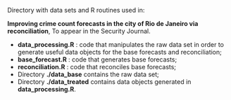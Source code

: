 Directory with data sets and R routines used in:

**Improving crime count forecasts in the city of Rio de Janeiro via reconciliation**, To appear in the Security Journal.

- **data_processing.R** : code that manipulates the raw data set in order to generate useful data objects for the base forecasts and reconciliation;
- **base_forecast.R** : code that generates base forecasts;
- **reconciliation.R** : code that reconciles base forecasts;
- Directory **./data_base** contains the raw data set;
- Directory **./data_treated** contains data objects generated in **data_processing.R**.
